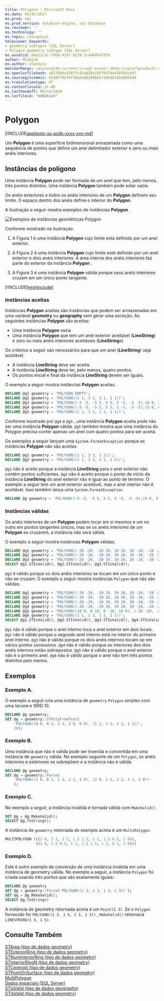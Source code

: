 ```yaml
---
title: Polígono | Microsoft Docs
ms.date: 03/07/2017
ms.prod: sql
ms.prod_service: database-engine, sql-database
ms.reviewer: ''
ms.technology: ''
ms.topic: conceptual
helpviewer_keywords:
- geometry subtypes [SQL Server]
- Polygon geometry subtype [SQL Server]
ms.assetid: b6a21c3c-fdb8-4187-8229-1c488454fdfb
author: MladjoA
ms.author: mlandzic
monikerRange: =azuresqldb-current||>=sql-server-2016||=sqlallproducts-allversions||>=sql-server-linux-2017||=azuresqldb-mi-current
ms.openlocfilehash: a82789da3207fc42a820a18ff6d7da438f84cdd7
ms.sourcegitcommit: 9348f79efbff8a6e88209bb5720bd016b2806346
ms.translationtype: HT
ms.contentlocale: pt-BR
ms.lasthandoff: 08/14/2019
ms.locfileid: "69026143"
---
```

# <a name="polygon"></a>Polygon

[!INCLUDE[appliesto-ss-asdb-xxxx-xxx-md](../../includes/appliesto-ss-asdb-xxxx-xxx-md.md)]

  Um **Polygon** é uma superfície bidimensional armazenada como uma sequência de pontos que define um anel delimitador exterior e zero ou mais anéis interiores.  
  
## <a name="polygon-instances"></a>Instâncias de polígono  
 Uma instância **Polygon** pode ser formada de um anel que tem, pelo menos, três pontos distintos. Uma instância **Polygon** também pode estar vazia.  
  
Os anéis exteriores e todos os anéis interiores de um **Polygon** definem seu limite. O espaço dentro dos anéis define o interior do **Polygon**.  
  
A ilustração a seguir mostra exemplos de instâncias **Polygon** .  
  
 ![Exemplos de instâncias geométricas Polygon](../../relational-databases/spatial/media/polygon.gif "Exemplos de instâncias geométricas Polygon")  
  
Conforme mostrado na ilustração:  
  
1.  A Figura 1 é uma instância **Polygon** cujo limite está definido por um anel exterior.  
  
2.  A Figura 2 é uma instância **Polygon** cujo limite está definido por um anel exterior e dois anéis interiores. A área interna dos anéis interiores faz parte do exterior da instância **Polygon** .  
  
3.  A Figura 3 é uma instância **Polygon** válida porque seus anéis interiores cruzam em um único ponto tangente.  

[!INCLUDE[freshInclude](../../includes/paragraph-content/fresh-note-steps-feedback.md)]

### <a name="accepted-instances"></a>Instâncias aceitas  
 Instâncias **Polygon** aceitas são instâncias que podem ser armazenadas em uma variável **geometry** ou **geography** sem gerar uma exceção. As seguintes instâncias **Polygon** são aceitas:  
  
-   Uma instância **Polygon** vazia  
-   Uma instância **Polygon** que tem um anel exterior aceitável (**LineString**) e zero ou mais anéis interiores aceitáveis (**LineString**s)  
  
Os critérios a seguir são necessários para que um anel (**LineString**) seja aceitável.  
  
-   A instância **LineString** deve ser aceita.  
-   A instância **LineString** deve ter, pelo menos, quatro pontos.  
-   Os pontos inicial e final da instância **LineString** devem ser iguais.  
  
O exemplo a seguir mostra instâncias **Polygon** aceitas.  
  
```sql  
DECLARE @g1 geometry = 'POLYGON EMPTY';  
DECLARE @g2 geometry = 'POLYGON((1 1, 3 3, 3 1, 1 1))';  
DECLARE @g3 geometry = 'POLYGON((-5 -5, -5 5, 5 5, 5 -5, -5 -5),(0 0, 3 0, 3 3, 0 3, 0 0))';  
DECLARE @g4 geometry = 'POLYGON((-5 -5, -5 5, 5 5, 5 -5, -5 -5),(3 0, 6 0, 6 3, 3 3, 3 0))';  
DECLARE @g5 geometry = 'POLYGON((1 1, 1 1, 1 1, 1 1))';  
```  
  
Conforme mostrado por `@g4` e `@g5` , uma instância **Polygon** aceita pode não ser uma instância **Polygon** válida. `@g5` também mostra que uma instância do Polygon precisa conter apenas um anel com quatro pontos para ser aceita.  
  
Os exemplos a seguir lançam uma `System.FormatException` porque as instâncias **Polygon** não são aceitas.  
  
```sql  
DECLARE @g1 geometry = 'POLYGON((1 1, 3 3, 1 1))';  
DECLARE @g2 geometry = 'POLYGON((1 1, 3 3, 3 1, 1 5))';  
```  
  
`@g1` não é aceito porque a instância **LineString** para o anel exterior não contém pontos suficientes. `@g2` não é aceito porque o ponto de início da instância **LineString** do anel exterior não é igual ao ponto de término. O exemplo a seguir tem um anel exterior aceitável, mas o anel interior não é aceitável. Isso também lança uma `System.FormatException`.  
  
```sql  
DECLARE @g geometry = 'POLYGON((-5 -5, -5 5, 5 5, 5 -5, -5 -5),(0 0, 3 0, 0 0))';  
```  
  
### <a name="valid-instances"></a>Instâncias válidas  
 Os anéis interiores de um **Polygon** podem tocar em si mesmos e um no outro em pontos tangentes únicos, mas se os anéis interiores de um **Polygon** se cruzarem, a instância não será válida.  
  
 O exemplo a seguir mostra instâncias **Polygon** válidas.  
  
```sql  
DECLARE @g1 geometry = 'POLYGON((-20 -20, -20 20, 20 20, 20 -20, -20 -20))';  
DECLARE @g2 geometry = 'POLYGON((-20 -20, -20 20, 20 20, 20 -20, -20 -20), (10 0, 0 10, 0 -10, 10 0))';  
DECLARE @g3 geometry = 'POLYGON((-20 -20, -20 20, 20 20, 20 -20, -20 -20), (10 0, 0 10, 0 -10, 10 0), (-10 0, 0 10, -5 -10, -10 0))';  
SELECT @g1.STIsValid(), @g2.STIsValid(), @g3.STIsValid();  
```  
  
 `@g3` é válido porque os dois anéis interiores se tocam em um único ponto e não se cruzam. O exemplo a seguir mostra instâncias `Polygon` que não são válidas.  
  
```sql   
DECLARE @g1 geometry = 'POLYGON((-20 -20, -20 20, 20 20, 20 -20, -20 -20), (20 0, 0 10, 0 -20, 20 0))';  
DECLARE @g2 geometry = 'POLYGON((-20 -20, -20 20, 20 20, 20 -20, -20 -20), (10 0, 0 10, 0 -10, 10 0), (5 0, 1 5, 1 -5, 5 0))';  
DECLARE @g3 geometry = 'POLYGON((-20 -20, -20 20, 20 20, 20 -20, -20 -20), (10 0, 0 10, 0 -10, 10 0), (-10 0, 0 10, 0 -10, -10 0))';  
DECLARE @g4 geometry = 'POLYGON((-20 -20, -20 20, 20 20, 20 -20, -20 -20), (10 0, 0 10, 0 -10, 10 0), (-10 0, 1 5, 0 -10, -10 0))';  
DECLARE @g5 geometry = 'POLYGON((10 0, 0 10, 0 -10, 10 0), (-20 -20, -20 20, 20 20, 20 -20, -20 -20) )';  
DECLARE @g6 geometry = 'POLYGON((1 1, 1 1, 1 1, 1 1))';  
SELECT @g1.STIsValid(), @g2.STIsValid(), @g3.STIsValid(), @g4.STIsValid(), @g5.STIsValid(), @g6.STIsValid();  
```  
  
 `@g1` não é válido porque o anel interno toca o anel exterior em dois locais. `@g2` não é válido porque o segundo anel interno está no interior do primeiro anel interno. `@g3` não é válido porque os dois anéis internos tocam-se em vários pontos sucessivos. `@g4` não é válido porque os interiores dos dois anéis internos estão sobrepostos. `@g5` não é válido porque o anel exterior não é o primeiro anel. `@g6` não é válido porque o anel não tem três pontos distintos pelo menos.  
  
## <a name="examples"></a>Exemplos  
### <a name="example-a"></a>Exemplo A.  
O exemplo a seguir cria uma instância de `geometry` `Polygon` simples com uma lacuna e SRID 10.
  
```sql  
DECLARE @g geometry;  
SET @g = geometry::STPolyFromText(
    'POLYGON((0 0, 0 3, 3 3, 3 0, 0 0), (1 1, 1 2, 2 1, 1 1))',
    10);
```  
  

### <a name="example-b"></a>Exemplo B.   
Uma instância que não é válida pode ser inserida e convertida em uma instância de `geometry` válida. No exemplo seguinte de um `Polygon`, os anéis interiores e exteriores se sobrepõem e a instância não é válida.  
  
```sql  
DECLARE @g geometry;  
SET @g = geometry::Parse(
    'POLYGON((1 0, 0 1, 1 2, 2 1, 1 0), (2 0, 1 1, 2 2, 3 1, 2 0))'
    );  
```  
  
### <a name="example-c"></a>Exemplo C.  
No exemplo a seguir, a instância inválida é tornada válida com `MakeValid()`.  
  
```sql  
SET @g = @g.MakeValid();  
SELECT @g.ToString();  
```  
  
A instância de `geometry` retornada do exemplo acima é um `MultiPolygon`.  
  
```sql  
MULTIPOLYGON (((2 0, 3 1, 2 2, 1.5 1.5, 2 1, 1.5 0.5, 2 0)),
              ((1 0, 1.5 0.5, 1 1, 1.5 1.5, 1 2, 0 1, 1 0)))
```  
  
### <a name="example-d"></a>Exemplo D.  
Este é outro exemplo de conversão de uma instância inválida em uma instância de geometry válida. No exemplo a seguir, a instância `Polygon` foi criada usando três pontos que são exatamente iguais:  
  
```sql  
DECLARE @g geometry  
SET @g = geometry::Parse('POLYGON((1 3, 1 3, 1 3, 1 3))');  
SET @g = @g.MakeValid();  
SELECT @g.ToString()  
```  
  
A instância de geometry retornada acima é um `Point(1 3)`.  Se o `Polygon` fornecido for `POLYGON((1 3, 1 5, 1 3, 1 3))` , `MakeValid()` retornaria `LINESTRING(1 3, 1 5)`.  
  
## <a name="see-also"></a>Consulte Também  
 [STArea &#40;tipo de dados geometry&#41;](../../t-sql/spatial-geometry/starea-geometry-data-type.md)   
 [STExteriorRing &#40;tipo de dados geometry&#41;](../../t-sql/spatial-geometry/stexteriorring-geometry-data-type.md)   
 [STNumInteriorRing &#40;tipo de dados geometry&#41;](../../t-sql/spatial-geometry/stnuminteriorring-geometry-data-type.md)   
 [STInteriorRingN &#40;tipo de dados geometry&#41;](../../t-sql/spatial-geometry/stinteriorringn-geometry-data-type.md)   
 [STCentroid &#40;tipo de dados geometry&#41;](../../t-sql/spatial-geometry/stcentroid-geometry-data-type.md)   
 [STPointOnSurface &#40;tipo de dados geometry&#41;](../../t-sql/spatial-geometry/stpointonsurface-geometry-data-type.md)   
 [MultiPolygon](../../relational-databases/spatial/multipolygon.md)   
 [Dados espaciais &#40;SQL Server&#41;](../../relational-databases/spatial/spatial-data-sql-server.md)   
 [STIsValid &#40;tipo de dados geography&#41;](../../t-sql/spatial-geography/stisvalid-geography-data-type.md)   
 [STIsValid &#40;tipo de dados geometry&#41;](../../t-sql/spatial-geometry/stisvalid-geometry-data-type.md)  
  
  
